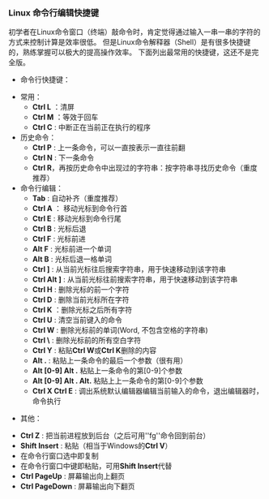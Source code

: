 


### Linux 命令行编辑快捷键

 
初学者在Linux命令窗口（终端）敲命令时，肯定觉得通过输入一串一串的字符的方式来控制计算是效率很低。
但是Linux命令解释器（Shell）是有很多快捷键的，熟练掌握可以极大的提高操作效率。
下面列出最常用的快捷键，这还不是完全版。


- 命令行快捷键：

* 常用：
  * **Ctrl L** ：清屏
  * **Ctrl M** ：等效于回车
  * **Ctrl C** : 中断正在当前正在执行的程序
* 历史命令：
  * **Ctrl P** : 上一条命令，可以一直按表示一直往前翻
  * **Ctrl N** : 下一条命令
  * **Ctrl R**，再按历史命令中出现过的字符串：按字符串寻找历史命令（重度推荐）
* 命令行编辑：
  * **Tab** : 自动补齐（重度推荐）
  * **Ctrl A** ： 移动光标到命令行首
  * **Ctrl E** :  移动光标到命令行尾
  * **Ctrl B** :  光标后退
  * **Ctrl F** : 光标前进
  * **Alt F**  : 光标前进一个单词
  * **Alt B**  : 光标后退一格单词
  * **Ctrl ]** : 从当前光标往后搜索字符串，用于快速移动到该字符串
  * **Ctrl Alt ]** : 从当前光标往前搜索字符串，用于快速移动到该字符串
  * **Ctrl H** : 删除光标的前一个字符
  * **Ctrl D** : 删除当前光标所在字符
  * **Ctrl K** ：删除光标之后所有字符
  * **Ctrl U** : 清空当前键入的命令
  * **Ctrl W** : 删除光标前的单词(Word, 不包含空格的字符串)
  * **Ctrl \\** : 删除光标前的所有空白字符
  * **Ctrl Y** : 粘贴**Ctrl W**或**Ctrl K**删除的内容
  * **Alt .**  : 粘贴上一条命令的最后一个参数（很有用）
  * **Alt [0-9] Alt .**  粘贴上一条命令的第[0-9]个参数
  * **Alt [0-9] Alt . Alt.**  粘贴上上一条命令的第[0-9]个参数
  * **Ctrl X Ctrl E** : 调出系统默认编辑器编辑当前输入的命令，退出编辑器时，命令执行

- 其他：

* **Ctrl Z** : 把当前进程放到后台（之后可用''fg''命令回到前台）
* **Shift Insert** : 粘贴（相当于Windows的**Ctrl V**）
* 在命令行窗口选中即复制
* 在命令行窗口中键即粘贴，可用**Shift Insert**代替
* **Ctrl PageUp** : 屏幕输出向上翻页
* **Ctrl PageDown** : 屏幕输出向下翻页
